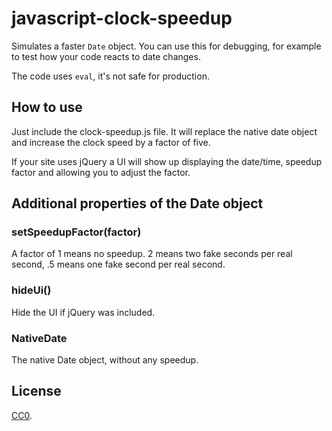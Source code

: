 javascript-clock-speedup
========================

Simulates a faster `Date` object. You can use this for debugging, for example to test how your code reacts to date changes.

The code uses `eval`, it's not safe for production.

## How to use

Just include the clock-speedup.js file. It will replace the native date object and increase the clock speed by a factor of five.

If your site uses jQuery a UI will show up displaying the date/time, speedup factor and allowing you to adjust the factor.

## Additional properties of the Date object

### setSpeedupFactor(factor)

A factor of 1 means no speedup. 2 means two fake seconds per real second, .5 means one fake second per real second.

### hideUi()

Hide the UI if jQuery was included.

### NativeDate

The native Date object, without any speedup.

## License

[CC0](http://creativecommons.org/publicdomain/zero/1.0/).
